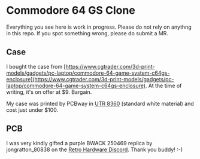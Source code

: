 # Commodore 64 GS Clone
Everything you see here is work in progress. Please do not rely on anythng in this repo. If you spot something wrong, please do submit a MR. 

## Case

I bought the case from [https://www.cgtrader.com/3d-print-models/gadgets/pc-laptop/commodore-64-game-system-c64gs-enclosure](https://www.cgtrader.com/3d-print-models/gadgets/pc-laptop/commodore-64-game-system-c64gs-enclosure). At the time of writing, it's on offer at $9. Bargain. 

My case was printed by PCBway in [UTR 8360](https://www.pcbway.com/rapid-prototyping/3d-printing/plastic/resin/UTR-8360/) (standard white material) and cost just under $100. 

## PCB

I was very kindly gifted a purple BWACK 250469 replica by jongratton_80838 on the [Retro Hardware Discord](https://discord.gg/DFgQQJgHH8). Thank you buddy! :-) 